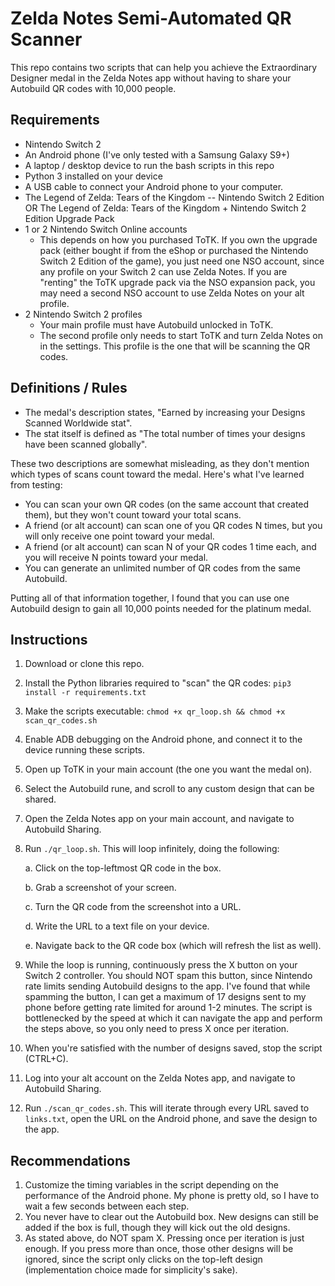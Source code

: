 # Zelda Notes Semi-Automated QR Scanner
This repo contains two scripts that can help you achieve the Extraordinary Designer medal in the Zelda Notes app without having to share your Autobuild QR codes with 10,000 people.

## Requirements
* Nintendo Switch 2
* An Android phone (I've only tested with a Samsung Galaxy S9+)
* A laptop / desktop device to run the bash scripts in this repo
* Python 3 installed on your device
* A USB cable to connect your Android phone to your computer.
* The Legend of Zelda: Tears of the Kingdom -- Nintendo Switch 2 Edition OR The Legend of Zelda: Tears of the Kingdom + Nintendo Switch 2 Edition Upgrade Pack
* 1 or 2 Nintendo Switch Online accounts
  * This depends on how you purchased ToTK. If you own the upgrade pack (either bought if from the eShop or purchased the Nintendo Switch 2 Edition of the game), you just need one NSO account, since any profile on your Switch 2 can use Zelda Notes. If you are "renting" the ToTK upgrade pack via the NSO expansion pack, you may need a second NSO account to use Zelda Notes on your alt profile.
* 2 Nintendo Switch 2 profiles
  * Your main profile must have Autobuild unlocked in ToTK.
  * The second profile only needs to start ToTK and turn Zelda Notes on in the settings. This profile is the one that will be scanning the QR codes.

## Definitions / Rules
* The medal's description states, "Earned by increasing your Designs Scanned Worldwide stat".
* The stat itself is defined as "The total number of times your designs have been scanned globally".

These two descriptions are somewhat misleading, as they don't mention which types of scans count toward the medal. Here's what I've learned from testing:

* You can scan your own QR codes (on the same account that created them), but they won't count toward your total scans.
* A friend (or alt account) can scan one of you QR codes N times, but you will only receive one point toward your medal.
* A friend (or alt account) can scan N of your QR codes 1 time each, and you will receive N points toward your medal.
* You can generate an unlimited number of QR codes from the same Autobuild.

Putting all of that information together, I found that you can use one Autobuild design to gain all 10,000 points needed for the platinum medal.

## Instructions
1. Download or clone this repo.
2. Install the Python libraries required to "scan" the QR codes: `pip3 install -r requirements.txt`
3. Make the scripts executable: `chmod +x qr_loop.sh && chmod +x scan_qr_codes.sh`
4. Enable ADB debugging on the Android phone, and connect it to the device running these scripts.
5. Open up ToTK in your main account (the one you want the medal on).
6. Select the Autobuild rune, and scroll to any custom design that can be shared.
7. Open the Zelda Notes app on your main account, and navigate to Autobuild Sharing.
8. Run `./qr_loop.sh`. This will loop infinitely, doing the following:

    a. Click on the top-leftmost QR code in the box.

    b. Grab a screenshot of your screen.

    c. Turn the QR code from the screenshot into a URL.

    d. Write the URL to a text file on your device.

    e. Navigate back to the QR code box (which will refresh the list as well).

9. While the loop is running, continuously press the X button on your Switch 2 controller. You should NOT spam this button, since Nintendo rate limits sending Autobuild designs to the app. I've found that while spamming the button, I can get a maximum of 17 designs sent to my phone before getting rate limited for around 1-2 minutes. The script is bottlenecked by the speed at which it can navigate the app and perform the steps above, so you only need to press X once per iteration.
10. When you're satisfied with the number of designs saved, stop the script (CTRL+C).
11. Log into your alt account on the Zelda Notes app, and navigate to Autobuild Sharing.
12. Run `./scan_qr_codes.sh`. This will iterate through every URL saved to `links.txt`, open the URL on the Android phone, and save the design to the app.

## Recommendations
1. Customize the timing variables in the script depending on the performance of the Android phone. My phone is pretty old, so I have to wait a few seconds between each step.
2. You never have to clear out the Autobuild box. New designs can still be added if the box is full, though they will kick out the old designs.
3. As stated above, do NOT spam X. Pressing once per iteration is just enough. If you press more than once, those other designs will be ignored, since the script only clicks on the top-left design (implementation choice made for simplicity's sake).

